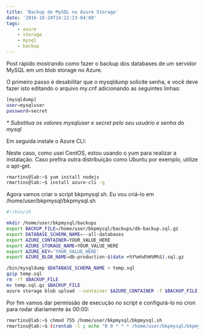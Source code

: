 ```yaml
---
title: 'Backup de MySQL no Azure Storage'
date: '2016-10-24T14:22:23-04:00'
tags:
    - azure
    - storage
    - mysql
    - backup
---
```


Post rápido mostrando como fazer o backup dos databases de um servidor MySQL em um blob storage no Azure.

O primeiro passo é desabilitar que o mysqldump solicite senha, e você deve fazer isto editando o arquivo my.cnf adicionando as seguintes linhas:

```bash
[mysqldump]
user=mysqluser
password=secret
```

*\* Substitua os valores mysqluser e secret pelo seu usuário e senha do mysql*

Em seguida instale o Azure CLI:

Neste caso, como usei CentOS, estou usando o yum para realizar a instalação. Caso prefira outra distribuição como Ubuntu por exemplo, utilize o apt-get.

```bash
rmartins@lab:~$ yum install nodejs
rmartins@lab:~$ install azure-cli -g
```

Agora vamos criar o script bkpmysql.sh. Eu vou criá-lo em /home/user/bkpmysql/bkpmysql.sh

```bash
#!/bin/sh

mkdir /home/user/bkpmysql/backups
export BACKUP_FILE=/home/user/bkpmysql/backups/db-backup.sql.gz
export DATABASE_SCHEMA_NAME=--all-databases
export AZURE_CONTAINER=YOUR_VALUE_HERE
export AZURE_STORAGE_NAME=YOUR_VALUE_HERE
export AZURE_KEY='YOUR_VALUE_HERE'
export AZURE_BLOB_NAME=db-production-$(date +%Y%m%d%H%M%S).sql.gz

/bin/mysqldump $DATABASE_SCHEMA_NAME > temp.sql
gzip temp.sql
rm -rf $BACKUP_FILE
mv temp.sql.gz $BACKUP_FILE
azure storage blob upload --container $AZURE_CONTAINER -f $BACKUP_FILE -b $AZURE_BLOB_NAME  -a $AZURE_STORAGE_NAME -k $AZURE_KEY
```

Por fim vamos dar permissão de execução no script e configurá-lo no cron para rodar diariamente às 00:00:

```bash
rmartins@lab:~$ chmod 755 /home/user/bkpmysql/bkpmysql.sh
rmartins@lab:~$ (crontab -l ; echo "0 0 * * * /home/user/bkpmysql/bkpmysql.sh") | sort - | uniq - | crontab -
```
